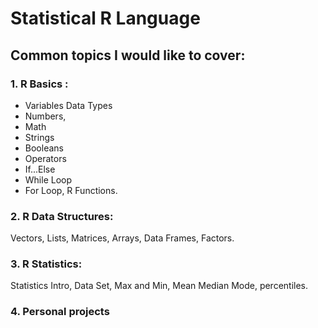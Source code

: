 # Statistical R Language
## Common topics I would like to cover:

### 1. R Basics :
   * Variables Data Types
   * Numbers,
   * Math
   * Strings 
   * Booleans
   * Operators
   * If...Else
   * While Loop
   * For Loop, R Functions.
   
### 2. R Data Structures:
   Vectors, Lists, Matrices, Arrays, Data Frames, Factors.

### 3. R Statistics: 
   Statistics Intro, Data Set, Max and Min, Mean Median Mode, percentiles.
   
### 4. Personal projects
   
